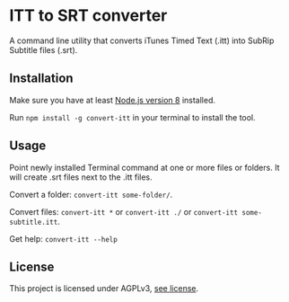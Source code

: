 # ITT to SRT converter

A command line utility that converts iTunes Timed Text (.itt) into SubRip Subtitle files (.srt).

## Installation

Make sure you have at least [Node.js version 8](https://nodejs.org/en/) installed.

Run `npm install -g convert-itt` in your terminal to install the tool.

## Usage

Point newly installed Terminal command at one or more files or folders. It will create .srt files next to the .itt files.

Convert a folder: `convert-itt some-folder/`.

Convert files: `convert-itt *` or `convert-itt ./` or `convert-itt some-subtitle.itt`.

Get help: `convert-itt --help`

## License

This project is licensed under AGPLv3, [see license](LICENSE.txt).
